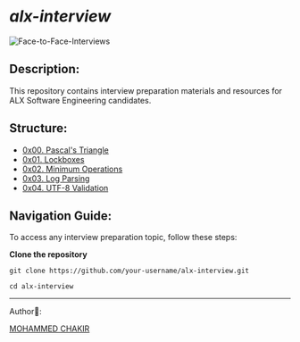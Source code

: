 # *alx-interview*

![Face-to-Face-Interviews](https://github.com/mohammedchakir/alx-interview/assets/129831433/c10e9752-9ecb-4c76-a9e0-9f4777062929)


## Description:

This repository contains interview preparation materials and resources for ALX Software Engineering candidates.

## Structure:

- [0x00. Pascal's Triangle](0x00-pascal_triangle)
- [0x01. Lockboxes](0x01-lockboxes)
- [0x02. Minimum Operations](0x02-minimum_operations)
- [0x03. Log Parsing](0x03-log_parsing)
- [0x04. UTF-8 Validation](0x04-utf8_validation)

## Navigation Guide:

To access any interview preparation topic, follow these steps:

**Clone the repository**
```
git clone https://github.com/your-username/alx-interview.git
```
```
cd alx-interview
```


-------
Author📑:

[MOHAMMED CHAKIR](https://github.com/mohammedchakir)
